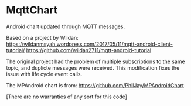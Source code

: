 # MqttChart
Android chart updated through MQTT messages.

Based on a project by Wildan:
https://wildanmsyah.wordpress.com/2017/05/11/mqtt-android-client-tutorial/ 
https://github.com/wildan2711/mqtt-android-tutorial

The original project had the problem of multiple subscriptions to the same topic, and duplicte messages were received.
This modification fixes the issue with life cycle event calls.

The MPAndroid chart is from:
https://github.com/PhilJay/MPAndroidChart

[There are no warranties of any sort for this code]

